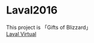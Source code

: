 # Laval2016

This project is 「Gifts of Blizzard」<br>
[Laval Virtual](http://www.laval-virtual.org/en/prices-competitions/revolution/revolution/328-gifts-of-blizzard-tama-university.html)
